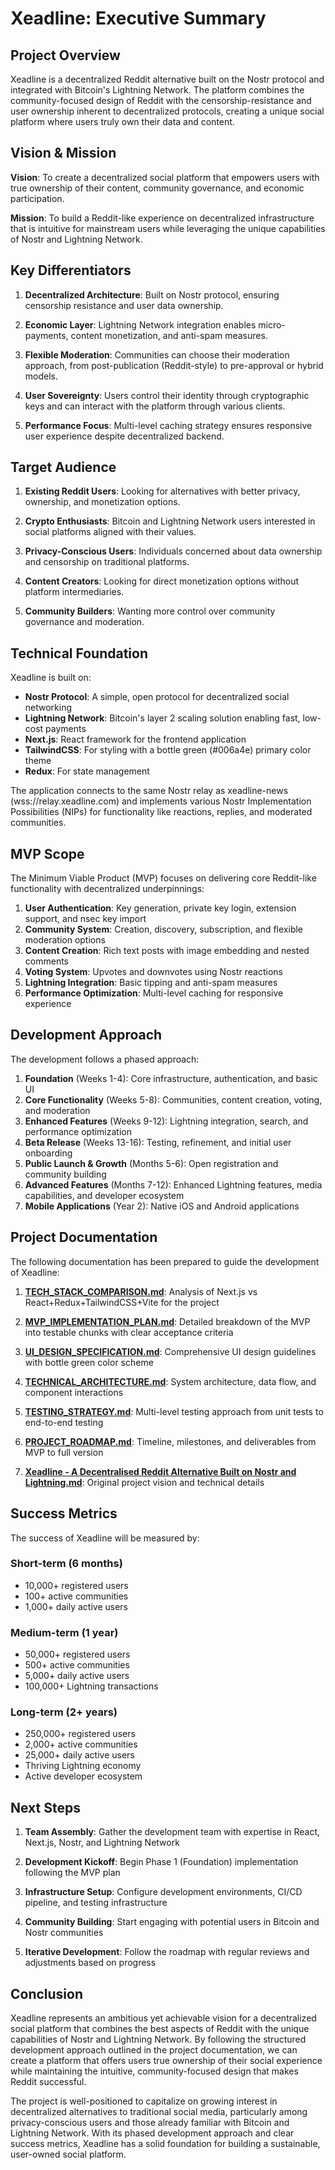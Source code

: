 # Xeadline: Executive Summary

## Project Overview

Xeadline is a decentralized Reddit alternative built on the Nostr protocol and integrated with Bitcoin's Lightning Network. The platform combines the community-focused design of Reddit with the censorship-resistance and user ownership inherent to decentralized protocols, creating a unique social platform where users truly own their data and content.

## Vision & Mission

**Vision**: To create a decentralized social platform that empowers users with true ownership of their content, community governance, and economic participation.

**Mission**: To build a Reddit-like experience on decentralized infrastructure that is intuitive for mainstream users while leveraging the unique capabilities of Nostr and Lightning Network.

## Key Differentiators

1. **Decentralized Architecture**: Built on Nostr protocol, ensuring censorship resistance and user data ownership.

2. **Economic Layer**: Lightning Network integration enables micro-payments, content monetization, and anti-spam measures.

3. **Flexible Moderation**: Communities can choose their moderation approach, from post-publication (Reddit-style) to pre-approval or hybrid models.

4. **User Sovereignty**: Users control their identity through cryptographic keys and can interact with the platform through various clients.

5. **Performance Focus**: Multi-level caching strategy ensures responsive user experience despite decentralized backend.

## Target Audience

1. **Existing Reddit Users**: Looking for alternatives with better privacy, ownership, and monetization options.

2. **Crypto Enthusiasts**: Bitcoin and Lightning Network users interested in social platforms aligned with their values.

3. **Privacy-Conscious Users**: Individuals concerned about data ownership and censorship on traditional platforms.

4. **Content Creators**: Looking for direct monetization options without platform intermediaries.

5. **Community Builders**: Wanting more control over community governance and moderation.

## Technical Foundation

Xeadline is built on:

- **Nostr Protocol**: A simple, open protocol for decentralized social networking
- **Lightning Network**: Bitcoin's layer 2 scaling solution enabling fast, low-cost payments
- **Next.js**: React framework for the frontend application
- **TailwindCSS**: For styling with a bottle green (#006a4e) primary color theme
- **Redux**: For state management

The application connects to the same Nostr relay as xeadline-news (wss://relay.xeadline.com) and implements various Nostr Implementation Possibilities (NIPs) for functionality like reactions, replies, and moderated communities.

## MVP Scope

The Minimum Viable Product (MVP) focuses on delivering core Reddit-like functionality with decentralized underpinnings:

1. **User Authentication**: Key generation, private key login, extension support, and nsec key import
2. **Community System**: Creation, discovery, subscription, and flexible moderation options
3. **Content Creation**: Rich text posts with image embedding and nested comments
4. **Voting System**: Upvotes and downvotes using Nostr reactions
5. **Lightning Integration**: Basic tipping and anti-spam measures
6. **Performance Optimization**: Multi-level caching for responsive experience

## Development Approach

The development follows a phased approach:

1. **Foundation** (Weeks 1-4): Core infrastructure, authentication, and basic UI
2. **Core Functionality** (Weeks 5-8): Communities, content creation, voting, and moderation
3. **Enhanced Features** (Weeks 9-12): Lightning integration, search, and performance optimization
4. **Beta Release** (Weeks 13-16): Testing, refinement, and initial user onboarding
5. **Public Launch & Growth** (Months 5-6): Open registration and community building
6. **Advanced Features** (Months 7-12): Enhanced Lightning features, media capabilities, and developer ecosystem
7. **Mobile Applications** (Year 2): Native iOS and Android applications

## Project Documentation

The following documentation has been prepared to guide the development of Xeadline:

1. **[TECH_STACK_COMPARISON.md](./TECH_STACK_COMPARISON.md)**: Analysis of Next.js vs React+Redux+TailwindCSS+Vite for the project

2. **[MVP_IMPLEMENTATION_PLAN.md](./MVP_IMPLEMENTATION_PLAN.md)**: Detailed breakdown of the MVP into testable chunks with clear acceptance criteria

3. **[UI_DESIGN_SPECIFICATION.md](./UI_DESIGN_SPECIFICATION.md)**: Comprehensive UI design guidelines with bottle green color scheme

4. **[TECHNICAL_ARCHITECTURE.md](./TECHNICAL_ARCHITECTURE.md)**: System architecture, data flow, and component interactions

5. **[TESTING_STRATEGY.md](./TESTING_STRATEGY.md)**: Multi-level testing approach from unit tests to end-to-end testing

6. **[PROJECT_ROADMAP.md](./PROJECT_ROADMAP.md)**: Timeline, milestones, and deliverables from MVP to full version

7. **[Xeadline - A Decentralised Reddit Alternative Built on Nostr and Lightning.md](./Xeadline%20-%20A%20Decentralised%20Reddit%20Alternative%20Built%20on%20Nostr%20and%20Lightning.md)**: Original project vision and technical details

## Success Metrics

The success of Xeadline will be measured by:

### Short-term (6 months)

- 10,000+ registered users
- 100+ active communities
- 1,000+ daily active users

### Medium-term (1 year)

- 50,000+ registered users
- 500+ active communities
- 5,000+ daily active users
- 100,000+ Lightning transactions

### Long-term (2+ years)

- 250,000+ registered users
- 2,000+ active communities
- 25,000+ daily active users
- Thriving Lightning economy
- Active developer ecosystem

## Next Steps

1. **Team Assembly**: Gather the development team with expertise in React, Next.js, Nostr, and Lightning Network

2. **Development Kickoff**: Begin Phase 1 (Foundation) implementation following the MVP plan

3. **Infrastructure Setup**: Configure development environments, CI/CD pipeline, and testing infrastructure

4. **Community Building**: Start engaging with potential users in Bitcoin and Nostr communities

5. **Iterative Development**: Follow the roadmap with regular reviews and adjustments based on progress

## Conclusion

Xeadline represents an ambitious yet achievable vision for a decentralized social platform that combines the best aspects of Reddit with the unique capabilities of Nostr and Lightning Network. By following the structured development approach outlined in the project documentation, we can create a platform that offers users true ownership of their social experience while maintaining the intuitive, community-focused design that makes Reddit successful.

The project is well-positioned to capitalize on growing interest in decentralized alternatives to traditional social media, particularly among privacy-conscious users and those already familiar with Bitcoin and Lightning Network. With its phased development approach and clear success metrics, Xeadline has a solid foundation for building a sustainable, user-owned social platform.
